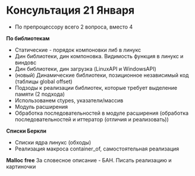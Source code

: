 # Консультация 21 Января

- По препроцессору всего 2 вопроса, вместо 4


**По библиотекам**
- Статические - порядок компоновки либ в линукс
- Дин библиотеки, дин компоновка. Видимость функция в линукс и виндовс 
- Дин библиотеки, дин загрузка (LinuxAPI и WindowsAPI)
- (новый) Динамические библиотеки, позиционное независимый код (таблицы global offset)
- Подзоды к реализации библиотек, которые требует выделение памяти (2 подхода)
- Использованем ctypes, указатели/массив 
- Модуль расширения
- Обработка последовательностей в модуле расширения (обработка последовательностей и иттератор (отличия и реализовать))


**Списки Беркли**
- Списки ядра линукс (обходы)
- Реализация макроса container_of, самостоятельная реализация

**Malloc free**
За словесное описание - БАН. Писать реализацию и картиночки
